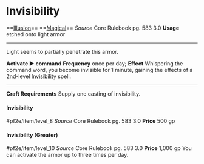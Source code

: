# Invisibility
==[Illusion](../../../Traits/Illusion.md)== ==[Magical](../../../Traits/Magical.md)==
*Source* Core Rulebook pg. 583 3.0
**Usage** etched onto light armor

---

Light seems to partially penetrate this armor.

**Activate ► command**
**Frequency** once per day; **Effect** Whispering the command word, you become invisible for 1 minute, gaining the effects of a 2nd-level [Invisibility](1%20TTRPG/PF2e%20Wiki/Magic/Spells/Level%202/Invisibility) spell.

---

**Craft Requirements** Supply one casting of invisibility.

#### Invisibility
#pf2e/item/level_8
*Source* Core Rulebook pg. 583 3.0
**Price** 500 gp

#### Invisibility (Greater)
#pf2e/item/level_10
*Source* Core Rulebook pg. 583 3.0
**Price** 1,000 gp
You can activate the armor up to three times per day.